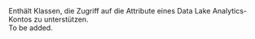 <Namespace Name="Microsoft.Azure.Management.DataLake.Analytics.Models">
  <Docs>
    <summary>Enthält Klassen, die Zugriff auf die Attribute eines Data Lake Analytics-Kontos zu unterstützen.</summary> 
    <remarks>To be added.</remarks>
  </Docs>
</Namespace>
